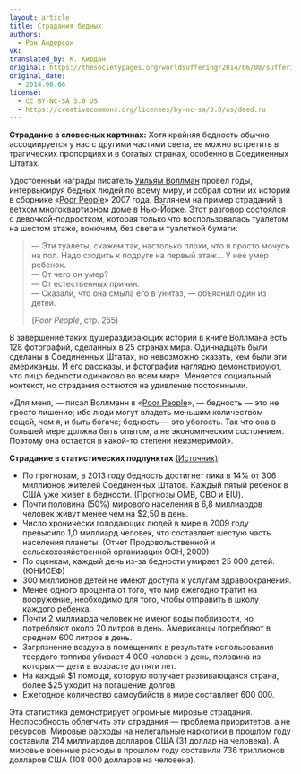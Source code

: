 ```yaml
---
layout: article
title: Страдания бедных
authors:
  - Рон Андерсон
vk: 
translated_by: К. Кирдан
original: https://thesocietypages.org/worldsuffering/2014/06/08/suffering-around-the-world/
original_date:
  - 2014.06.08
license:
  - CC BY-NC-SA 3.0 US
  - https://creativecommons.org/licenses/by-nc-sa/3.0/us/deed.ru
---
```

**Страдание в словесных картинах:** Хотя крайняя бедность обычно ассоциируется у нас с другими частями света, ее можно встретить в трагических пропорциях и в богатых странах, особенно в Соединенных Штатах.

Удостоенный награды писатель [Уильям Воллман](http://en.wikipedia.org/wiki/William_T._Vollmann) провел годы, интервьюируя бедных людей по всему миру, и собрал сотни их историй в сборнике «[Poor People](http://www.amazon.com/Poor-People-William-T-Vollmann/dp/0060878843/ref=sr_1_1?ie=UTF8&s=books&qid=1261441609&sr=1-1)» 2007 года. Взглянем на пример страданий в ветхом многоквартирном доме в Нью-Йорке. Этот разговор состоялся с девочкой-подростком, которая только что воспользовалась туалетом на шестом этаже, вонючим, без света и туалетной бумаги:

> — Эти туалеты, скажем так, настолько плохи, что я просто мочусь на пол. Надо сходить к подруге на первый этаж… У нее умер ребенок.  
> — От чего он умер?  
> — От естественных причин.  
> — Сказали, что она смыла его в унитаз, — объяснил один из детей.
>
> (_Poor People_, стр. 255)

В завершение таких душераздирающих историй в книге Воллмана есть 128 фотографий, сделанных в 25 странах мира. Одиннадцать были сделаны в Соединенных Штатах, но невозможно сказать, кем были эти американцы. И его рассказы, и фотографии наглядно демонстрируют, что лицо бедности одинаково во всем мире. Меняется социальный контекст, но страдания остаются на удивление постоянными.

«Для меня, — писал Воллманн в «[Poor People](http://www.amazon.com/Poor-People-William-T-Vollmann/dp/0060878843/ref=sr_1_1?ie=UTF8&s=books&qid=1261441609&sr=1-1)», — бедность — это не просто лишение; ибо люди могут владеть меньшим количеством вещей, чем я, и быть богаче; бедность — это убогость. Так что она в большей мере должна быть опытом, а не экономическим состоянием. Поэтому она остается в какой-то степени неизмеримой».

**Страдание в статистических подпунктах** [(Источник)](http://www.globalissues.org/article/26/poverty-facts-and-stats):

- По прогнозам, в 2013 году бедность достигнет пика в 14% от 306 миллионов жителей Соединенных Штатов. Каждый пятый ребенок в США уже живет в бедности. (Прогнозы OMB, CBO и EIU).
- Почти половина (50%) мирового населения в 6,8 миллиардов человек живут менее чем на $2,50 в день.
- Число хронически голодающих людей в мире в 2009 году превысило 1,0 миллиард человек, что составляет шестую часть населения планеты. (Отчет Продовольственной и сельскохозяйственной организации ООН, 2009)
- По оценкам, каждый день из-за бедности умирает 25 000 детей. (ЮНИСЕФ)
- 300 миллионов детей не имеют доступа к услугам здравоохранения.
- Менее одного процента от того, что мир ежегодно тратит на вооружение, необходимо для того, чтобы отправить в школу каждого ребенка.
- Почти 2 миллиарда человек не имеют воды поблизости, но потребляют около 20 литров в день. Американцы потребляют в среднем 600 литров в день.
- Загрязнение воздуха в помещениях в результате использования твердого топлива убивает 4 000 человек в день, половина из которых — дети в возрасте до пяти лет.
- На каждый $1 помощи, которую получает развивающаяся страна, более $25 уходит на погашение долгов.
- Ежегодное количество самоубийств в мире составляет 600 000.

Эта статистика демонстрирует огромные мировые страдания. Неспособность облегчить эти страдания — проблема приоритетов, а не ресурсов. Мировые расходы на нелегальные наркотики в прошлом году составили 214 миллиардов долларов США (31 доллар на человека). А мировые военные расходы в прошлом году составили 736 триллионов долларов США (108 000 долларов на человека).